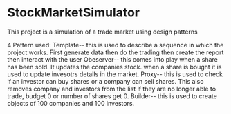 # StockMarketSimulator
This project is a simulation of a trade market using design patterns

4 Pattern used:
Template-- this is used to describe a sequence in which the project works. First generate data then do the trading then create the report then interact with the user
Obeserver-- this comes into play when a share has been sold. It updates the companies stock.
when a share is bought it is used to update invesotrs details in the market.
Proxy-- this is used to check if an investor can buy shares or a company can sell shares. This also removes company and investors from the list if they are no longer able to trade, budget 0 or number of shares get 0.
Builder-- this is used to create objects of 100 companies and 100 investors.
